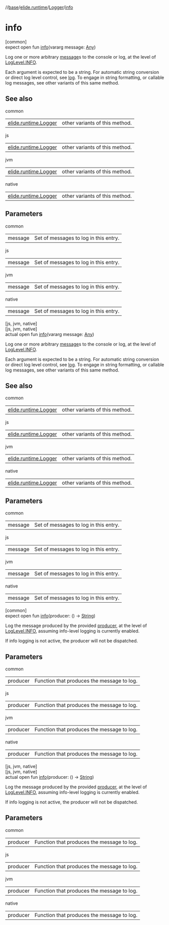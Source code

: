 //[base](../../../index.md)/[elide.runtime](../index.md)/[Logger](index.md)/[info](info.md)

# info

[common]\
expect open fun [info](info.md)(vararg message: [Any](https://kotlinlang.org/api/latest/jvm/stdlib/kotlin/-any/index.html))

Log one or more arbitrary [message](info.md)s to the console or log, at the level of [LogLevel.INFO](../-log-level/-i-n-f-o/index.md).

Each argument is expected to be a string. For automatic string conversion or direct log level control, see [log](log.md). To engage in string formatting, or callable log messages, see other variants of this same method.

## See also

common

| | |
|---|---|
| [elide.runtime.Logger](info.md) | other variants of this method. |

js

| | |
|---|---|
| [elide.runtime.Logger](info.md) | other variants of this method. |

jvm

| | |
|---|---|
| [elide.runtime.Logger](info.md) | other variants of this method. |

native

| | |
|---|---|
| [elide.runtime.Logger](info.md) | other variants of this method. |

## Parameters

common

| | |
|---|---|
| message | Set of messages to log in this entry. |

js

| | |
|---|---|
| message | Set of messages to log in this entry. |

jvm

| | |
|---|---|
| message | Set of messages to log in this entry. |

native

| | |
|---|---|
| message | Set of messages to log in this entry. |

[js, jvm, native]\
[js, jvm, native]\
actual open fun [info](info.md)(vararg message: [Any](https://kotlinlang.org/api/latest/jvm/stdlib/kotlin/-any/index.html))

Log one or more arbitrary [message](info.md)s to the console or log, at the level of [LogLevel.INFO](../../../../../packages/base/base/elide.runtime/-log-level/-i-n-f-o/index.md).

Each argument is expected to be a string. For automatic string conversion or direct log level control, see [log](log.md). To engage in string formatting, or callable log messages, see other variants of this same method.

## See also

common

| | |
|---|---|
| [elide.runtime.Logger](info.md) | other variants of this method. |

js

| | |
|---|---|
| [elide.runtime.Logger](info.md) | other variants of this method. |

jvm

| | |
|---|---|
| [elide.runtime.Logger](info.md) | other variants of this method. |

native

| | |
|---|---|
| [elide.runtime.Logger](info.md) | other variants of this method. |

## Parameters

common

| | |
|---|---|
| message | Set of messages to log in this entry. |

js

| | |
|---|---|
| message | Set of messages to log in this entry. |

jvm

| | |
|---|---|
| message | Set of messages to log in this entry. |

native

| | |
|---|---|
| message | Set of messages to log in this entry. |

[common]\
expect open fun [info](info.md)(producer: () -&gt; [String](https://kotlinlang.org/api/latest/jvm/stdlib/kotlin/-string/index.html))

Log the message produced by the provided [producer](info.md), at the level of [LogLevel.INFO](../-log-level/-i-n-f-o/index.md), assuming info-level logging is currently enabled.

If info logging is not active, the producer will not be dispatched.

## Parameters

common

| | |
|---|---|
| producer | Function that produces the message to log. |

js

| | |
|---|---|
| producer | Function that produces the message to log. |

jvm

| | |
|---|---|
| producer | Function that produces the message to log. |

native

| | |
|---|---|
| producer | Function that produces the message to log. |

[js, jvm, native]\
[js, jvm, native]\
actual open fun [info](info.md)(producer: () -&gt; [String](https://kotlinlang.org/api/latest/jvm/stdlib/kotlin/-string/index.html))

Log the message produced by the provided [producer](info.md), at the level of [LogLevel.INFO](../../../../../packages/base/base/elide.runtime/-log-level/-i-n-f-o/index.md), assuming info-level logging is currently enabled.

If info logging is not active, the producer will not be dispatched.

## Parameters

common

| | |
|---|---|
| producer | Function that produces the message to log. |

js

| | |
|---|---|
| producer | Function that produces the message to log. |

jvm

| | |
|---|---|
| producer | Function that produces the message to log. |

native

| | |
|---|---|
| producer | Function that produces the message to log. |
